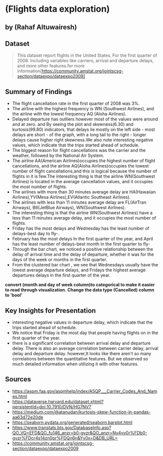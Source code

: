 # (Flights data exploration)
## by (Rahaf Altuwairesh)


## Dataset

> This dataset report flights in the United States, For the first quarter of 2008. Including variables like carriers, arrival and departure delays, and more other features.for more information[https://community.amstat.org/jointscsg-section/dataexpo/dataexpo2009]


## Summary of Findings
* The flight cancellation rate in the first quarter of 2008 was 3%.
* The airline with the highest frequency is WN (Southwest Airlines), and the airline with the lowest frequency AQ (Aloha Airlines).
* Delayed departure has outliers however most of the values were around and at zero. and By seeing the plot and skewness(6.30) and kurtosis(99.80) indicators, that delays lie mostly on the left side - most delays are short - of the graph, with a long tail to the right - longer delays cause higher right skewness.We also note interesting negative values, which indicate that the trips started ahead of schedule.
* The biggest reason for flight cancellations was the carrier and the weather, followed by the National Air System.
* The airline AA(American Airlines)occupies the highest number of flight cancellations, and the airline AQ(Aloha Airlines)occupies the lowest number of flight cancellations,and this is logical because the number of flights in it is few.The interesting thing is that the airline WN(Southwest Airlines) is located in the average cancellation values, and it occupies the most number of flights.
* The airlines with more than 30 minutes average delay are HA(Hawaiian Airlines),YV(Mesa Airlines),EV(Atlantic Southeast Airlines).
* The airlines with less than 11 minutes average delay are FL(AirTran Airways), B6(JetBlue Airways), WN(Southwest Airlines).
* The interesting thing is that the airline WN(Southwest Airlines) have a less than 11 minutes average delay, and it occupies the most number of flights.
* Friday has the most delays and Wednesday has the least number of delays-best day to fly-.
* February has the most delays In the first quarter of the year, and April has the least number of delays-best month In the first quarter to fly-
* Through the bar chart, we noticed a positive relationship between the delay of arrival time and the delay of departure, whether it was for the days of the week or months in the first quarter.
* From the clustered bar chart , we see that Wednesdays usually have the lowest average departure delays, and Fridays the highest average departures delays in the first quarter of the year.

**convert (month and day of week column)to categorical to make it easier to read through visualization.**
**Change the data type (Cancelled) column to 'bool'**
## Key Insights for Presentation

* interesting negative values in departure delay, which indicate that the trips started ahead of schedule.
* We notice that Friday is the most day that people having flights on in the first quarter of the year.
* there is a significant correlation between arrival delay and departure delay. There is also an average correlation between carrier delay, arrival delay and departure delay. however,It looks like there aren't so many correlations between the quantitative features. But we observed so much detailed information when utilizing it with other features.

## Sources
* https://aspm.faa.gov/aspmhelp/index/ASQP___Carrier_Codes_And_Names.html
* https://dataverse.harvard.edu/dataset.xhtml?persistentId=doi:10.7910/DVN/HG7NV7
* https://medium.com/@atanudan/kurtosis-skew-function-in-pandas-aa63d72e20de
* https://seaborn.pydata.org/generated/seaborn.barplot.html
* https://www.transtats.bts.gov/DatabaseInfo.asp?QO_VQ=EFD&QO_fu146_anzr=b0-gvzr&QO_anzr=Nv4yv0r%FDb0-gvzr%FDcr4s14zn0pr%FDQn6n&Yv0x=D&DB_URL=
* https://community.amstat.org/jointscsg-section/dataexpo/dataexpo2009